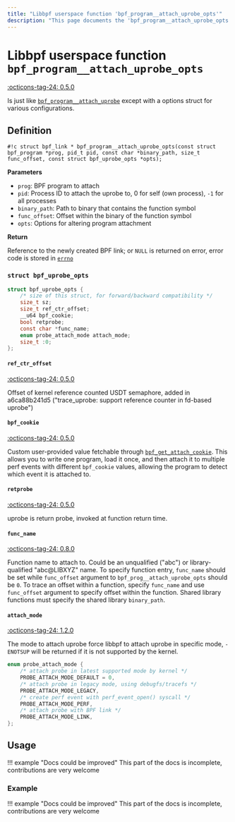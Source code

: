 ```yaml
---
title: "Libbpf userspace function 'bpf_program__attach_uprobe_opts'"
description: "This page documents the 'bpf_program__attach_uprobe_opts' libbpf userspace function, including its definition, usage, and examples."
---
```

# Libbpf userspace function `bpf_program__attach_uprobe_opts`

<!-- [LIBBPF_TAG] -->
[:octicons-tag-24: 0.5.0](https://github.com/libbpf/libbpf/releases/tag/v0.5.0)
<!-- [/LIBBPF_TAG] -->

Is just like [`bpf_program__attach_uprobe`](bpf_program__attach_uprobe.md) except with a options struct for various configurations.

## Definition

`#!c struct bpf_link * bpf_program__attach_uprobe_opts(const struct bpf_program *prog, pid_t pid, const char *binary_path, size_t func_offset, const struct bpf_uprobe_opts *opts);`

**Parameters**

- `prog`: BPF program to attach
- `pid`: Process ID to attach the uprobe to, 0 for self (own process), `-1` for all processes
- `binary_path`: Path to binary that contains the function symbol
- `func_offset`: Offset within the binary of the function symbol
- `opts`: Options for altering program attachment

**Return**

Reference to the newly created BPF link; or `NULL` is returned on error, error code is stored in [`errno`](https://man7.org/linux/man-pages/man3/errno.3.html)

### `struct bpf_uprobe_opts`

```c
struct bpf_uprobe_opts {
	/* size of this struct, for forward/backward compatibility */
	size_t sz;
	size_t ref_ctr_offset;
	__u64 bpf_cookie;
	bool retprobe;
	const char *func_name;
	enum probe_attach_mode attach_mode;
	size_t :0;
};
```

#### `ref_ctr_offset`

[:octicons-tag-24: 0.5.0](https://github.com/libbpf/libbpf/commit/6d67d5314399822be224da81858c786526435c63)

Offset of kernel reference counted USDT semaphore, added in a6ca88b241d5 ("trace_uprobe: support reference counter in <nospell>fd-based</nospell> uprobe")

#### `bpf_cookie`

[:octicons-tag-24: 0.5.0](https://github.com/libbpf/libbpf/commit/91259bc676ae64bb376cff666055d09640773737)

Custom user-provided value fetchable through [`bpf_get_attach_cookie`](../../../linux/helper-function/bpf_get_attach_cookie.md). This allows you to write one program, load it once, and then attach it to multiple perf events with different `bpf_cookie` values, allowing the program to detect which event it is attached to.

#### `retprobe`

[:octicons-tag-24: 0.5.0](https://github.com/libbpf/libbpf/commit/91259bc676ae64bb376cff666055d09640773737)

uprobe is return probe, invoked at function return time.

#### `func_name`

[:octicons-tag-24: 0.8.0](https://github.com/libbpf/libbpf/commit/d112c9ce249bd2999235be92fd3d58c94778499d)

Function name to attach to. Could be an unqualified <nospell>("abc")</nospell> or library-qualified <nospell>"abc@LIBXYZ"</nospell> name.  To specify function entry, `func_name` should be set while `func_offset` argument to `bpf_prog__attach_uprobe_opts` should be `0`. To trace an offset within a function, specify `func_name` and use `func_offset` argument to specify offset within the function. Shared library functions must specify the shared library `binary_path`.

#### `attach_mode`

[:octicons-tag-24: 1.2.0](https://github.com/libbpf/libbpf/commit/cc7177624f04ef6b6f877ec7ed87299c2cad72f7)

The mode to attach uprobe force libbpf to attach uprobe in specific mode, `-ENOTSUP` will be returned if it is not supported by the kernel.

```c
enum probe_attach_mode {
	/* attach probe in latest supported mode by kernel */
	PROBE_ATTACH_MODE_DEFAULT = 0,
	/* attach probe in legacy mode, using debugfs/tracefs */
	PROBE_ATTACH_MODE_LEGACY,
	/* create perf event with perf_event_open() syscall */
	PROBE_ATTACH_MODE_PERF,
	/* attach probe with BPF link */
	PROBE_ATTACH_MODE_LINK,
};
```

## Usage

!!! example "Docs could be improved"
    This part of the docs is incomplete, contributions are very welcome

### Example

!!! example "Docs could be improved"
    This part of the docs is incomplete, contributions are very welcome
